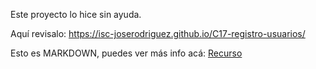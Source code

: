 Este proyecto lo hice sin ayuda.

Aquí revisalo: https://isc-joserodriguez.github.io/C17-registro-usuarios/

Esto es MARKDOWN, puedes ver más info acá: [Recurso](https://markdown.es/)
